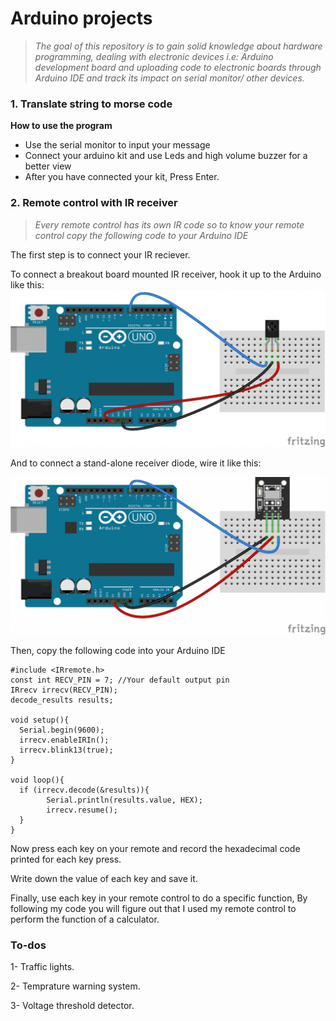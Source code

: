 # Arduino projects

>_The goal of this repository is to gain solid knowledge about hardware programming, dealing with electronic devices i.e: Arduino development board and uploading code to electronic boards through Arduino IDE and track its impact on serial monitor/ other devices._

### 1. Translate string to morse code
**How to use the program**
* Use the serial monitor to input your message
* Connect your arduino kit and use Leds and high volume buzzer for a better view
* After you have connected your kit, Press Enter.

### 2. Remote control with IR receiver
>_Every remote control has its own IR code so to know your remote control copy the following code to your Arduino IDE_

The first step is to connect your IR reciever.

To connect a breakout board mounted IR receiver, hook it up to the Arduino like this:
![Breakout mounter IR receiver](https://github.com/ziyadelbanna/Arduino/blob/master/IR/Arduino-IR-Remote-Receiver-Stand-Alone-IR-Receiver-Wiring-Diagram.png)

And to connect a stand-alone receiver diode, wire it like this:

![Stand alone receiver diode](https://github.com/ziyadelbanna/Arduino/blob/master/IR/To%20connect%20a%20stand-alone%20receiver%20diode%2C%20wire%20it%20like%20this:)


Then, copy the following code into your Arduino IDE

```
#include <IRremote.h>
const int RECV_PIN = 7; //Your default output pin
IRrecv irrecv(RECV_PIN);
decode_results results;

void setup(){
  Serial.begin(9600);
  irrecv.enableIRIn();
  irrecv.blink13(true);
}

void loop(){
  if (irrecv.decode(&results)){
        Serial.println(results.value, HEX);
        irrecv.resume();
  }
}
```
Now press each key on your remote and record the hexadecimal code printed for each key press.

Write down the value of each key and save it.

Finally, use each key in your remote control to do a specific function, By following my code you will figure out that I used my remote control to perform the function of a calculator.

### To-dos
1- Traffic lights.

2- Temprature warning system.

3- Voltage threshold detector.
